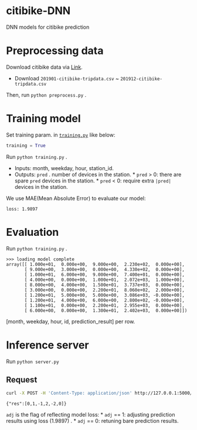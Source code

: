# citibike-DNN
DNN models for citibike prediction

# Preprocessing data

Download citibike data via [Link](https://www.citibikenyc.com/system-data).
* Download `201901-citibike-tripdata.csv` ~ `201912-citibike-tripdata.csv`

Then, run `python preprocess.py` .

# Training model

Set training param. in [`training.py`](https://github.com/t-ava/citibike-DNN/blob/master/training.py#L72) like below:

```python
training = True
```

Run `python training.py` .

* Inputs: month, weekday, hour, station_id.
* Outputs: `pred` . number of devices in the station.
       * `pred` > 0: there are spare `pred` devices in the station.
       * `pred` < 0: require extra `|pred|` devices in the station.

We use MAE(Mean Absolute Error) to evaluate our model:
```
loss: 1.9897
```

# Evaluation

Run `python training.py` .

```
>>> loading model complete
array([[ 1.000e+01,  0.000e+00,  9.000e+00,  2.230e+02,  0.000e+00],
       [ 9.000e+00,  3.000e+00,  0.000e+00,  4.330e+02,  0.000e+00],
       [ 1.000e+01,  6.000e+00,  9.000e+00,  7.400e+01,  0.000e+00],
       [ 4.000e+00,  0.000e+00,  1.000e+01,  2.072e+03,  1.000e+00],
       [ 8.000e+00,  4.000e+00,  1.500e+01,  3.737e+03,  0.000e+00],
       [ 3.000e+00,  0.000e+00,  2.200e+01,  8.060e+02,  2.000e+00],
       [ 1.200e+01,  5.000e+00,  5.000e+00,  3.086e+03, -0.000e+00],
       [ 1.200e+01,  4.000e+00,  6.000e+00,  2.800e+02, -0.000e+00],
       [ 1.100e+01,  0.000e+00,  2.200e+01,  2.955e+03,  0.000e+00],
       [ 6.000e+00,  0.000e+00,  1.300e+01,  2.402e+03,  0.000e+00]])
```

[month, weekday, hour, id, prediction_result] per row.

# Inference server

Run `python server.py`

## Request
```bash
curl -X POST -H 'Content-Type: application/json' http://127.0.0.1:5000/post -d '{"month": 12, "weekday": 4, "hour": 6, "ids": [2800, 123, 458, 1311, 3000, 1], "adj": 1}'
```
```
{"res":[0,1,-1,2,-2,0]}
```

`adj` is the flag of reflecting model loss:
       * `adj` == 1: adjusting prediction results using loss (1.9897) .
       * `adj` == 0: retuning bare prediction results.
